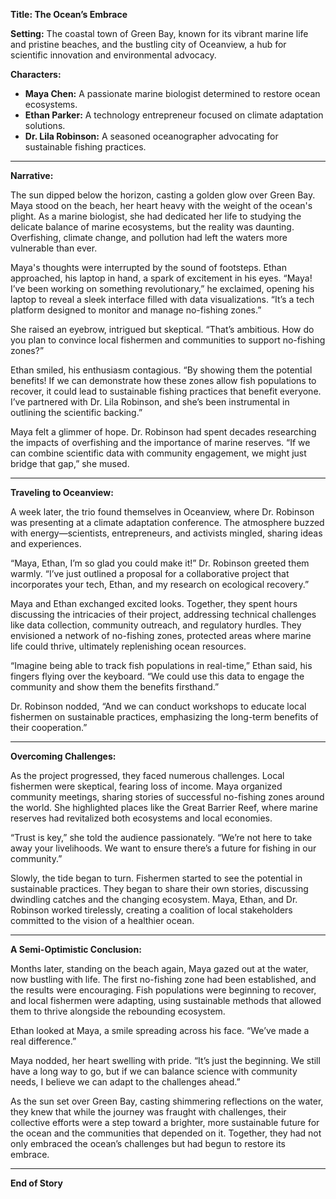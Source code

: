 **Title: The Ocean’s Embrace**

**Setting:** The coastal town of Green Bay, known for its vibrant marine life and pristine beaches, and the bustling city of Oceanview, a hub for scientific innovation and environmental advocacy.

**Characters:**
- **Maya Chen:** A passionate marine biologist determined to restore ocean ecosystems.
- **Ethan Parker:** A technology entrepreneur focused on climate adaptation solutions.
- **Dr. Lila Robinson:** A seasoned oceanographer advocating for sustainable fishing practices.

---

**Narrative:**

The sun dipped below the horizon, casting a golden glow over Green Bay. Maya stood on the beach, her heart heavy with the weight of the ocean's plight. As a marine biologist, she had dedicated her life to studying the delicate balance of marine ecosystems, but the reality was daunting. Overfishing, climate change, and pollution had left the waters more vulnerable than ever.

Maya's thoughts were interrupted by the sound of footsteps. Ethan approached, his laptop in hand, a spark of excitement in his eyes. “Maya! I’ve been working on something revolutionary,” he exclaimed, opening his laptop to reveal a sleek interface filled with data visualizations. “It’s a tech platform designed to monitor and manage no-fishing zones.”

She raised an eyebrow, intrigued but skeptical. “That’s ambitious. How do you plan to convince local fishermen and communities to support no-fishing zones?”

Ethan smiled, his enthusiasm contagious. “By showing them the potential benefits! If we can demonstrate how these zones allow fish populations to recover, it could lead to sustainable fishing practices that benefit everyone. I’ve partnered with Dr. Lila Robinson, and she’s been instrumental in outlining the scientific backing.”

Maya felt a glimmer of hope. Dr. Robinson had spent decades researching the impacts of overfishing and the importance of marine reserves. “If we can combine scientific data with community engagement, we might just bridge that gap,” she mused.

---

**Traveling to Oceanview:**

A week later, the trio found themselves in Oceanview, where Dr. Robinson was presenting at a climate adaptation conference. The atmosphere buzzed with energy—scientists, entrepreneurs, and activists mingled, sharing ideas and experiences.

“Maya, Ethan, I’m so glad you could make it!” Dr. Robinson greeted them warmly. “I’ve just outlined a proposal for a collaborative project that incorporates your tech, Ethan, and my research on ecological recovery.”

Maya and Ethan exchanged excited looks. Together, they spent hours discussing the intricacies of their project, addressing technical challenges like data collection, community outreach, and regulatory hurdles. They envisioned a network of no-fishing zones, protected areas where marine life could thrive, ultimately replenishing ocean resources.

“Imagine being able to track fish populations in real-time,” Ethan said, his fingers flying over the keyboard. “We could use this data to engage the community and show them the benefits firsthand.”

Dr. Robinson nodded, “And we can conduct workshops to educate local fishermen on sustainable practices, emphasizing the long-term benefits of their cooperation.”

---

**Overcoming Challenges:**

As the project progressed, they faced numerous challenges. Local fishermen were skeptical, fearing loss of income. Maya organized community meetings, sharing stories of successful no-fishing zones around the world. She highlighted places like the Great Barrier Reef, where marine reserves had revitalized both ecosystems and local economies.

“Trust is key,” she told the audience passionately. “We’re not here to take away your livelihoods. We want to ensure there’s a future for fishing in our community.”

Slowly, the tide began to turn. Fishermen started to see the potential in sustainable practices. They began to share their own stories, discussing dwindling catches and the changing ecosystem. Maya, Ethan, and Dr. Robinson worked tirelessly, creating a coalition of local stakeholders committed to the vision of a healthier ocean.

---

**A Semi-Optimistic Conclusion:**

Months later, standing on the beach again, Maya gazed out at the water, now bustling with life. The first no-fishing zone had been established, and the results were encouraging. Fish populations were beginning to recover, and local fishermen were adapting, using sustainable methods that allowed them to thrive alongside the rebounding ecosystem.

Ethan looked at Maya, a smile spreading across his face. “We’ve made a real difference.”

Maya nodded, her heart swelling with pride. “It’s just the beginning. We still have a long way to go, but if we can balance science with community needs, I believe we can adapt to the challenges ahead.”

As the sun set over Green Bay, casting shimmering reflections on the water, they knew that while the journey was fraught with challenges, their collective efforts were a step toward a brighter, more sustainable future for the ocean and the communities that depended on it. Together, they had not only embraced the ocean’s challenges but had begun to restore its embrace.

---

**End of Story**